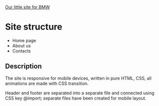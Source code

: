 [Our little site for BMW](https://artiomsuqiasyan.github.io/BMW-showRoom/)

# Site structure

- Home page
- About us
- Contacts

## Description

The site is responsive for mobile devices, written in pure HTML, CSS, all animations are made with CSS transition.

Header and footer are separated into a separate file and connected using CSS key @import; separate files have been created for mobile layout.
